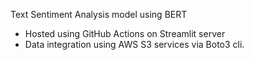 Text Sentiment Analysis model using BERT
* Hosted using GitHub Actions on Streamlit server
* Data integration using AWS S3 services via Boto3 cli.
